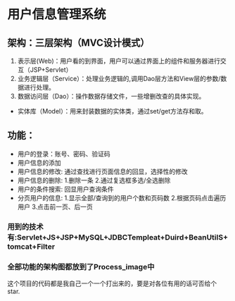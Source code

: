 ﻿# 用户信息管理系统  
## 架构：三层架构（MVC设计模式）  
  1. 表示层(Web)：用户看的到界面，用户可以通过界面上的组件和服务器进行交互（JSP+Servlet）
  2. 业务逻辑层（Service）：处理业务逻辑的,调用Dao层方法和View层的参数/数据进行处理。
  3. 数据访问层（Dao）：操作数据存储文件，一些增删改查的具体实现。
  *  实体库（Model）：用来封装数据的实体类，通过set/get方法存和取。  
  
## 功能：
  * 用户的登录：账号、密码、验证码
  * 用户信息的添加
  * 用户信息的修改: 通过查找进行页面信息的回显，选择性的修改
  * 用户信息的删除: 1.删除一条 2.通过复选框多选/全选删除
  * 用户的条件搜索: 回显用户查询条件 
  * 分页用户的信息: 1.显示全部/查询到的用户个数和页码数 2.根据页码点击遍历用户 3.点击前一页、后一页  
    
### 用到的技术有:Servlet+JS+JSP+MySQL+JDBCTempleat+Duird+BeanUtilS+tomcat+Filter

### 全部功能的架构图都放到了Process_image中  
这个项目的代码都是我自己一个一个打出来的，要是对各位有用的话可否给个star. 
